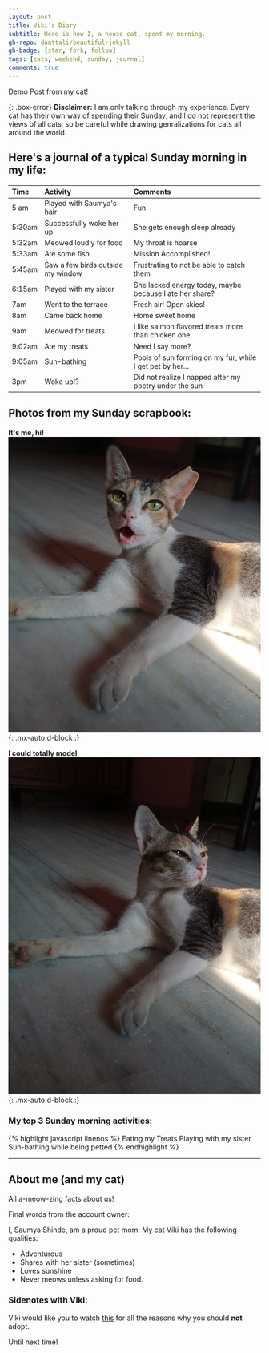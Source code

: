 ```yaml
---
layout: post
title: Viki's Diary
subtitle: Here is how I, a house cat, spent my morning.
gh-repo: daattali/beautiful-jekyll
gh-badge: [star, fork, follow]
tags: [cats, weekend, sunday, journal]
comments: true
--- 
```

Demo Post from my cat!

{: .box-error}
**Disclaimer:**
I am only talking through my experience. Every cat has their own way of spending their Sunday, and I do not represent the views of all cats, so be careful while drawing genralizations for cats all around the world.

## Here's a journal of a typical Sunday morning in my life:

| Time | Activity | Comments |
| :------ |:--- | :--- |
| 5 am | Played with Saumya's hair| Fun |
| 5:30am | Successfully woke her up | She gets enough sleep already |
| 5:32am | Meowed loudly for food | My throat is hoarse |
| 5:33am | Ate some fish | Mission Accomplished! |
| 5:45am  | Saw a few birds outside my window | Frustrating to not be able to catch them |
| 6:15am |Played with my sister | She lacked energy today, maybe because I ate her share? |
| 7am | Went to the terrace | Fresh air! Open skies! |
| 8am | Came back home | Home sweet home |
| 9am | Meowed for treats | I like salmon flavored treats more than chicken one |
| 9:02am |Ate my treats | Need I say more? |
| 9:05am | Sun-bathing | Pools of sun forming on my fur, while I get pet by her... |
| 3pm |Woke up!?| Did not realize I napped after my poetry under the sun|

## Photos from my Sunday scrapbook:
**It's me, hi!**
![Cat](https://github.com/Saumya-x/Saumya-x.github.io/blob/master/assets/img/viki.jpg?raw=true){: .mx-auto.d-block :} 

**I could totally model**
![Me sunbathing](https://github.com/Saumya-x/Saumya-x.github.io/blob/master/assets/img/model.jpg?raw=true){: .mx-auto.d-block :}

### My top 3 Sunday morning activities:
{% highlight javascript linenos %}
Eating my Treats 
Playing with my sister
Sun-bathing while being petted
{% endhighlight %}


---

## About me (and my cat)
All a-meow-zing facts about us!


Final words from the account owner:

I, Saumya Shinde, am a proud pet mom. My cat Viki has the following qualities:

- Adventurous
- Shares with her sister (sometimes)
- Loves sunshine
- Never meows unless asking for food.

### Sidenotes with Viki:

Viki would like you to watch [this](https://www.google.com/search?q=rick+roll&client=safari&rls=en&sxsrf=AJOqlzXyb6mT7pPVMYcTdS7df5T3EgkEGA:1676315510377&source=lnms&tbm=vid&sa=X&ved=2ahUKEwj8vJv0mZP9AhWKFVkFHUcxDY8Q_AUoAnoECAIQBA&biw=985&bih=739&dpr=2#fpstate=ive&vld=cid:99cf5550,vid:dQw4w9WgXcQ) for all the reasons why you should **not** adopt. 


Until next time!
